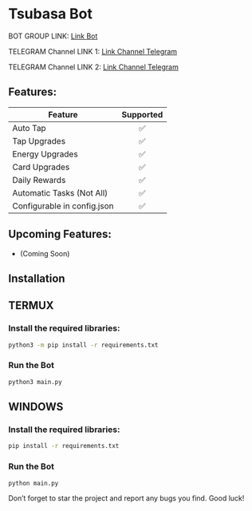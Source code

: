 # Tsubasa Bot

BOT GROUP LINK: [Link Bot](https://t.me/TsubasaRivalsBot/start?startapp=inviter_id-53739883144)

TELEGRAM Channel LINK 1: [Link Channel Telegram](https://t.me/UxScript)

TELEGRAM Channel LINK 2: [Link Channel Telegram](https://t.me/ISB_Dev)

## Features:
| Feature                    | Supported |
|----------------------------|:---------:|
| Auto Tap                   |    ✅     |
| Tap Upgrades               |    ✅     |
| Energy Upgrades            |    ✅     |
| Card Upgrades              |    ✅     |
| Daily Rewards              |    ✅     |
| Automatic Tasks (Not All)  |    ✅     |
| Configurable in config.json|    ✅     |

## Upcoming Features:
- (Coming Soon)

## Installation

## TERMUX
### Install the required libraries:
```bash
python3 -m pip install -r requirements.txt
```
### Run the Bot   
```bash
python3 main.py
```

## WINDOWS
### Install the required libraries:
```bash
pip install -r requirements.txt
```
### Run the Bot   
```bash
python main.py
```

Don’t forget to star the project and report any bugs you find. Good luck!
